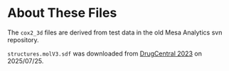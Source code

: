 # About These Files

The `cox2_3d` files are derived from test data in the old Mesa Analytics svn repository.

`structures.molV3.sdf` was downloaded from [DrugCentral 2023](https://drugcentral.org/download) on 2025/07/25.
